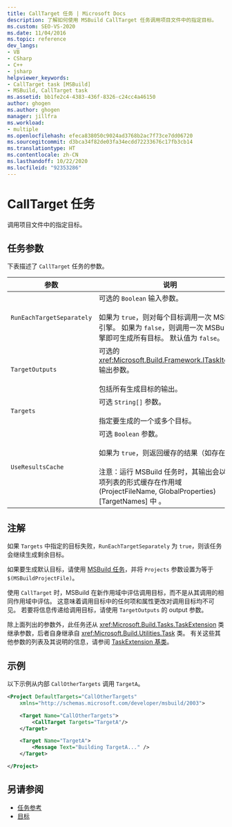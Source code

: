 ```yaml
---
title: CallTarget 任务 | Microsoft Docs
description: 了解如何使用 MSBuild CallTarget 任务调用项目文件中的指定目标。
ms.custom: SEO-VS-2020
ms.date: 11/04/2016
ms.topic: reference
dev_langs:
- VB
- CSharp
- C++
- jsharp
helpviewer_keywords:
- CallTarget task [MSBuild]
- MSBuild, CallTarget task
ms.assetid: bb1fe2c4-4383-436f-8326-c24cc4a46150
author: ghogen
ms.author: ghogen
manager: jillfra
ms.workload:
- multiple
ms.openlocfilehash: efeca838050c9024ad3768b2ac7f73ce7dd06720
ms.sourcegitcommit: d3bca34f82de03fa34ecdd72233676c17fb3cb14
ms.translationtype: HT
ms.contentlocale: zh-CN
ms.lasthandoff: 10/22/2020
ms.locfileid: "92353286"
---
```

# <a name="calltarget-task"></a>CallTarget 任务

调用项目文件中的指定目标。

## <a name="task-parameters"></a>任务参数

 下表描述了 `CallTarget` 任务的参数。

| 参数 | 说明 |
|---------------------------| - |
| `RunEachTargetSeparately` | 可选的 `Boolean` 输入参数。<br /><br /> 如果为 `true`，则对每个目标调用一次 MSBuild 引擎。 如果为 `false`，则调用一次 MSBuild 引擎即可生成所有目标。 默认值为 `false`。 |
| `TargetOutputs` | 可选的 <xref:Microsoft.Build.Framework.ITaskItem>`[]` 输出参数。<br /><br /> 包括所有生成目标的输出。 |
| `Targets` | 可选 `String[]` 参数。<br /><br /> 指定要生成的一个或多个目标。 |
| `UseResultsCache` | 可选 `Boolean` 参数。<br /><br /> 如果为 `true`，则返回缓存的结果（如存在）。<br /><br /> 注意：运行 MSBuild 任务时，其输出会以生成项列表的形式缓存在作用域 (ProjectFileName, GlobalProperties)[TargetNames] 中  。 |

## <a name="remarks"></a>注解

 如果 `Targets` 中指定的目标失败，`RunEachTargetSeparately` 为 `true`，则该任务会继续生成剩余目标。

 如果要生成默认目标，请使用 [MSBuild 任务](../msbuild/msbuild-task.md)，并将 `Projects` 参数设置为等于 `$(MSBuildProjectFile)`。

使用 `CallTarget` 时，MSBuild 在新作用域中评估调用目标，而不是从其调用的相同作用域中评估。 这意味着调用目标中的任何项和属性更改对调用目标均不可见。  若要将信息传递给调用目标，请使用 `TargetOutputs` 的 output 参数。

 除上面列出的参数外，此任务还从 <xref:Microsoft.Build.Tasks.TaskExtension> 类继承参数，后者自身继承自 <xref:Microsoft.Build.Utilities.Task> 类。 有关这些其他参数的列表及其说明的信息，请参阅 [TaskExtension 基类](../msbuild/taskextension-base-class.md)。

## <a name="example"></a>示例

 以下示例从内部 `CallOtherTargets` 调用 `TargetA`。

```xml
<Project DefaultTargets="CallOtherTargets"
    xmlns="http://schemas.microsoft.com/developer/msbuild/2003">

    <Target Name="CallOtherTargets">
        <CallTarget Targets="TargetA"/>
    </Target>

    <Target Name="TargetA">
        <Message Text="Building TargetA..." />
    </Target>

</Project>
```

## <a name="see-also"></a>另请参阅

- [任务参考](../msbuild/msbuild-task-reference.md)
- [目标](../msbuild/msbuild-targets.md)
